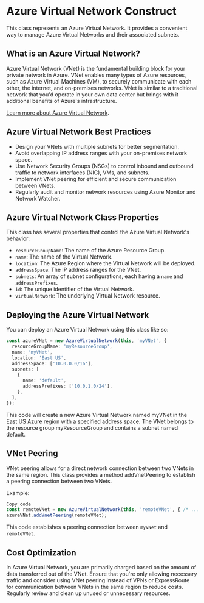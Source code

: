 # Azure Virtual Network Construct

This class represents an Azure Virtual Network. It provides a convenient way to manage Azure Virtual Networks and their associated subnets.

## What is an Azure Virtual Network?

Azure Virtual Network (VNet) is the fundamental building block for your private network in Azure. VNet enables many types of Azure resources, such as Azure Virtual Machines (VM), to securely communicate with each other, the internet, and on-premises networks. VNet is similar to a traditional network that you'd operate in your own data center but brings with it additional benefits of Azure's infrastructure.

[Learn more about Azure Virtual Network](https://docs.microsoft.com/en-us/azure/virtual-network/virtual-networks-overview).

## Azure Virtual Network Best Practices

- Design your VNets with multiple subnets for better segmentation.
- Avoid overlapping IP address ranges with your on-premises network space.
- Use Network Security Groups (NSGs) to control inbound and outbound traffic to network interfaces (NIC), VMs, and subnets.
- Implement VNet peering for efficient and secure communication between VNets.
- Regularly audit and monitor network resources using Azure Monitor and Network Watcher.

## Azure Virtual Network Class Properties

This class has several properties that control the Azure Virtual Network's behavior:

- `resourceGroupName`: The name of the Azure Resource Group.
- `name`: The name of the Virtual Network.
- `location`: The Azure Region where the Virtual Network will be deployed.
- `addressSpace`: The IP address ranges for the VNet.
- `subnets`: An array of subnet configurations, each having a `name` and `addressPrefixes`.
- `id`: The unique identifier of the Virtual Network.
- `virtualNetwork`: The underlying Virtual Network resource.

## Deploying the Azure Virtual Network

You can deploy an Azure Virtual Network using this class like so:

```typescript
const azureVNet = new AzureVirtualNetwork(this, 'myVNet', {
  resourceGroupName: 'myResourceGroup',
  name: 'myVNet',
  location: 'East US',
  addressSpace: ['10.0.0.0/16'],
  subnets: [
    {
      name: 'default',
      addressPrefixes: ['10.0.1.0/24'],
    },
  ],
});
```

This code will create a new Azure Virtual Network named myVNet in the East US Azure region with a specified address space. The VNet belongs to the resource group myResourceGroup and contains a subnet named default.

## VNet Peering
VNet peering allows for a direct network connection between two VNets in the same region. This class provides a method addVnetPeering to establish a peering connection between two VNets.

Example:

```typescript
Copy code
const remoteVNet = new AzureVirtualNetwork(this, 'remoteVNet', { /* ... */ });
azureVNet.addVnetPeering(remoteVNet);
``````
This code establishes a peering connection between `myVNet` and `remoteVNet`.

## Cost Optimization

In Azure Virtual Network, you are primarily charged based on the amount of data transferred out of the VNet. Ensure that you're only allowing necessary traffic and consider using VNet peering instead of VPNs or ExpressRoute for communication between VNets in the same region to reduce costs. Regularly review and clean up unused or unnecessary resources.